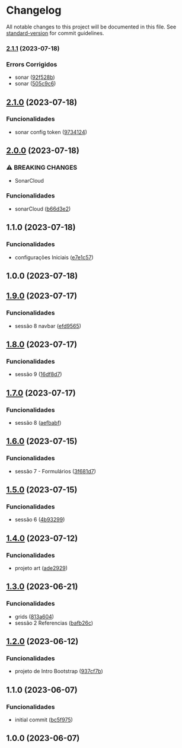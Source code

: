 # Changelog

All notable changes to this project will be documented in this file. See [standard-version](https://github.com/conventional-changelog/standard-version) for commit guidelines.

### [2.1.1](https://github.com/FabianaTavares/project-art-bs5/compare/v2.1.0...v2.1.1) (2023-07-18)


### Errors Corrigidos

* sonar ([92f528b](https://github.com/FabianaTavares/project-art-bs5/commit/92f528b846b9964472de7d08d50ccadb667f8092))
* sonar ([505c9c6](https://github.com/FabianaTavares/project-art-bs5/commit/505c9c6f8b81ede49f58e546ef44b27be1807054))

## [2.1.0](https://github.com/FabianaTavares/project-art-bs5/compare/v2.0.0...v2.1.0) (2023-07-18)


### Funcionalidades

* sonar config token ([9734124](https://github.com/FabianaTavares/project-art-bs5/commit/9734124089486ddc1ebd0d00dc7968ea1f2b9d5b))

## [2.0.0](https://github.com/FabianaTavares/project-art-bs5/compare/v1.1.0...v2.0.0) (2023-07-18)


### ⚠ BREAKING CHANGES

* SonarCloud

### Funcionalidades

* sonarCloud ([b66d3e2](https://github.com/FabianaTavares/project-art-bs5/commit/b66d3e2e9619de984a83774e54b67940ce799c8f))

## 1.1.0 (2023-07-18)


### Funcionalidades

* configurações Iniciais ([e7e1c57](https://github.com/FabianaTavares/project-art-bs5/commit/e7e1c5776091a7bee23c099372bfa09f3e6e7e51))

## 1.0.0 (2023-07-18)

## [1.9.0](https://github.com/FabianaTavares/curso-bootstrap-5/compare/v1.8.0...v1.9.0) (2023-07-17)


### Funcionalidades

* sessão 8 navbar ([efd9565](https://github.com/FabianaTavares/curso-bootstrap-5/commit/efd9565f67498f5f4cc1d3c823e48b3e30dc62dd))

## [1.8.0](https://github.com/FabianaTavares/curso-bootstrap-5/compare/v1.7.0...v1.8.0) (2023-07-17)


### Funcionalidades

* sessão 9 ([16df8d7](https://github.com/FabianaTavares/curso-bootstrap-5/commit/16df8d7b340ff1684efc849fce7f8b0c61437b9d))

## [1.7.0](https://github.com/FabianaTavares/curso-bootstrap-5/compare/v1.6.0...v1.7.0) (2023-07-17)


### Funcionalidades

* sessão 8 ([aefbabf](https://github.com/FabianaTavares/curso-bootstrap-5/commit/aefbabfb545902aa1da69f5a4fc790e180a25118))

## [1.6.0](https://github.com/FabianaTavares/curso-bootstrap-5/compare/v1.5.0...v1.6.0) (2023-07-15)


### Funcionalidades

* sessão 7 - Formulários ([3f681d7](https://github.com/FabianaTavares/curso-bootstrap-5/commit/3f681d757545bc516d5115aad73a2629563ff6da))

## [1.5.0](https://github.com/FabianaTavares/curso-bootstrap-5/compare/v1.4.0...v1.5.0) (2023-07-15)


### Funcionalidades

* sessão 6 ([4b93299](https://github.com/FabianaTavares/curso-bootstrap-5/commit/4b93299a261acfc3f6ed809be84d596a34402fa6))

## [1.4.0](https://github.com/FabianaTavares/curso-bootstrap-5/compare/v1.3.0...v1.4.0) (2023-07-12)


### Funcionalidades

* projeto art ([ade2929](https://github.com/FabianaTavares/curso-bootstrap-5/commit/ade29293b5c90875a117b1737308bbd6dea00516))

## [1.3.0](https://github.com/FabianaTavares/curso-bootstrap-5/compare/v1.2.0...v1.3.0) (2023-06-21)


### Funcionalidades

* grids ([813a604](https://github.com/FabianaTavares/curso-bootstrap-5/commit/813a6049325e26723410b47715df91d1c43689f9))
* sessão 2 Referencias ([bafb26c](https://github.com/FabianaTavares/curso-bootstrap-5/commit/bafb26cc047cfc73ec242e92654c1c5039e7b115))

## [1.2.0](https://github.com/FabianaTavares/curso-bootstrap-5/compare/v1.1.0...v1.2.0) (2023-06-12)


### Funcionalidades

* projeto de Intro Bootstrap ([937cf7b](https://github.com/FabianaTavares/curso-bootstrap-5/commit/937cf7b5d876b22c566dff3707782f2edc1ab43f))

## 1.1.0 (2023-06-07)


### Funcionalidades

* initial commit ([bc5f975](https://github.com/FabianaTavares/curso-bootstrap-5/commit/bc5f975b85045d2380746e9b9dffc0b1b033ed5e))

## 1.0.0 (2023-06-07)
